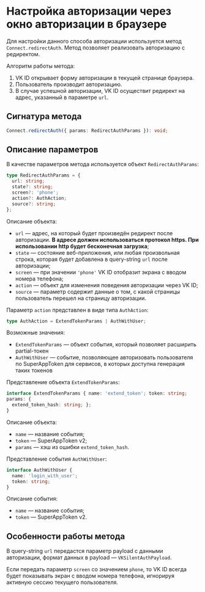 # Настройка авторизации через окно авторизации в браузере

Для настройки данного способа авторизации используется метод `Connect.redirectAuth`. Метод позволяет реализовать авторизацию с редиректом.

Алгоритм работы метода:

  1. VK ID открывает форму авторизации в текущей странице браузера.
  2. Пользователь производит авторизацию.
  3. В случае успешной авторизации, VK ID осуществит редирект на адрес, указанный в параметре `url`.

## Сигнатура метода

```typescript
Connect.redirectAuth({ params: RedirectAuthParams }): void;
```

## Описание параметров

В качестве параметров метода используется объект `RedirectAuthParams`:

  ```typescript
  type RedirectAuthParams = {
    url: string;
    state?: string;
    screen?: 'phone';
    action?: AuthAction;
    source?: string;
  };
  ````

Описание объекта:

  - `url` — адрес, на который будет произведён редирект после авторизации. **В адресе должен использоваться протокол https. При использовании http будет бесконечная загрузка**;
  - `state` — состояние веб-приложения, или любая произвольная строка, которая будет добавлена в query-string `url` после авторизации;
  - `screen` — при значении `'phone'` VK ID отобразит экрана с вводом номера телефона;
  - `action` — объект для изменения поведения авторизации через VK ID;
  - `source` — параметр содержит данные о том, с какой страницы пользователь перешел на страницу авторизации.

Параметр `action` представлен в виде типа `AuthAction`:

  ```typescript
  type AuthAction = ExtendTokenParams | AuthWithUser;
  ```

Возможные значения:

  - `ExtendTokenParams` — объект события, который позволяет расширить partial-токен
  - `AuthWithUser` — событие, позволяющее авторизовать пользователя по SuperAppToken для сервисов, в которых доступна генерация таких токенов

Представление объекта `ExtendTokenParams`:

  ```typescript
  interface ExtendTokenParams { name: 'extend_token'; token: string;
  params: {
    extend_token_hash: string; };
  }
  ```

Описание объекта:

  - `name` — название события;
  - `token` — SuperAppToken v2;
  - `params` — хэш из ошибки `extend_token_hash`.

Представление события `AuthWithUser`:

  ```typescript
  interface AuthWithUser {
    name: 'login_with_user';
    token: string;
  }
  ```

Описание события:

  - `name` — название события;
  - `token` — SuperAppToken v2.

## Особенности работы метода

В query-string `url` передастся параметр payload с данными авторизации, формат данных в payload — `VKSilentAuthPayload`.

Если передать параметр `screen` со значением `phone`, то VK ID всегда будет показывать экран с вводом номера телефона, игнорируя активную сессию текущего пользователя.